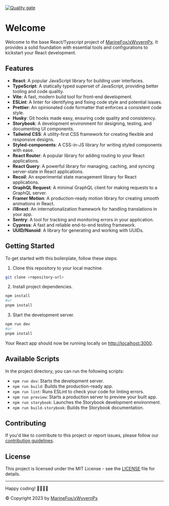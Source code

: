 [![Quality gate](http://sonar.wyvernpserver.tech/api/project_badges/quality_gate?project=coalitionio_web_client_AYp9gfTS7n3XVSslciDK&token=sqb_e8ab22c9b8221b3a11f595ab3e2d87f157bdbcf4)](http://sonar.wyvernpserver.tech/api/project_badges/quality_gate?project=coalitionio_web_client_AYp9gfTS7n3XVSslciDK&token=sqb_e8ab22c9b8221b3a11f595ab3e2d87f157bdbcf4)
# Welcome

Welcome to the base React/Typscript project of  [MarineFox/xWyvernPx](https://github.com/xWyvernPx). It provides a solid foundation with essential tools and configurations to kickstart your React development.

## Features

- **React**: A popular JavaScript library for building user interfaces.
- **TypeScript**: A statically typed superset of JavaScript, providing better tooling and code quality.
- **Vite**: A fast, modern build tool for front-end development.
- **ESLint**: A linter for identifying and fixing code style and potential issues.
- **Prettier**: An opinionated code formatter that enforces a consistent code style.
- **Husky**: Git hooks made easy, ensuring code quality and consistency.
- **Storybook**: A development environment for designing, testing, and documenting UI components.
- **Tailwind CSS**: A utility-first CSS framework for creating flexible and responsive designs.
- **Styled-components**: A CSS-in-JS library for writing styled components with ease.
- **React Router**: A popular library for adding routing to your React applications.
- **React Query**: A powerful library for managing, caching, and syncing server-state in React applications.
- **Recoil**: An experimental state management library for React applications.
- **GraphQL Request**: A minimal GraphQL client for making requests to a GraphQL server.
- **Framer Motion**: A production-ready motion library for creating smooth animations in React.
- **i18next**: An internationalization framework for handling translations in your app.
- **Sentry**: A tool for tracking and monitoring errors in your application.
- **Cypress**: A fast and reliable end-to-end testing framework.
- **UUID/Nanoid**: A library for generating and working with UUIDs.

## Getting Started

To get started with this boilerplate, follow these steps:

1. Clone this repository to your local machine.

```bash
git clone <repository-url>
```

2. Install project dependencies.

```bash
npm install
#or
pnpm install
```

3. Start the development server.

```bash
npm run dev
#or 
pnpm install
```

Your React app should now be running locally on [http://localhost:3000](http://localhost:3000).

## Available Scripts

In the project directory, you can run the following scripts:

- `npm run dev`: Starts the development server.
- `npm run build`: Builds the production-ready app.
- `npm run lint`: Runs ESLint to check your code for linting errors.
- `npm run preview`: Starts a production server to preview your built app.
- `npm run storybook`: Launches the Storybook development environment.
- `npm run build-storybook`: Builds the Storybook documentation.

## Contributing

If you'd like to contribute to this project or report issues, please follow our [contribution guidelines](CONTRIBUTING.md).

## License

This project is licensed under the MIT License - see the [LICENSE](LICENSE) file for details.

---

Happy coding! 👩‍💻👨‍💻

© Copyright 2023 by [MarineFox/xWyvernPx](https://github.com/xWyvernPx)